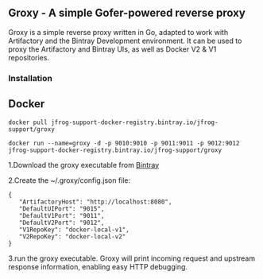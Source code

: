 ## Groxy - A simple Gofer-powered reverse proxy ##

Groxy is a simple reverse proxy written in Go, adapted to work with Artifactory and the Bintray Development environment. It can be used to proxy the Artifactory and Bintray UIs, as well as Docker V2 & V1 repositories.

### Installation ###

## Docker ##
`docker pull jfrog-support-docker-registry.bintray.io/jfrog-support/groxy`

`docker run --name=groxy -d -p 9010:9010 -p 9011:9011 -p 9012:9012 jfrog-support-docker-registry.bintray.io/jfrog-support/groxy`

1.Download the groxy executable from [Bintray](https://bintray.com/uriahl/generic/Groxy/view)

2.Create the ~/.groxy/config.json file:


```
{
   "ArtifactoryHost": "http://localhost:8080",
   "DefaultUIPort": "9015",
   "DefaultV1Port": "9011",
   "DefaultV2Port": "9012",
   "V1RepoKey": "docker-local-v1",
   "V2RepoKey": "docker-local-v2"
}
```

3.run the groxy executable. Groxy will print incoming request and upstream response information, enabling easy HTTP debugging.
